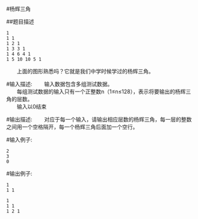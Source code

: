 #杨辉三角

##题目描述

    1
    1 1
    1 2 1
    1 3 3 1
    1 4 6 4 1
    1 5 10 10 5 1

　　上面的图形熟悉吗？它就是我们中学时候学过的杨辉三角。

#输入描述:
　　输入数据包含多组测试数据。<br>
　　每组测试数据的输入只有一个正整数n（1≤n≤128），表示将要输出的杨辉三角的层数。<br>
　　输入以0结束


#输出描述:
　　对应于每一个输入，请输出相应层数的杨辉三角，每一层的整数之间用一个空格隔开，每一个杨辉三角后面加一个空行。

#输入例子:
```
2
3
0
```

#输出例子:
```
1
1 1

1
1 1
1 2 1
```